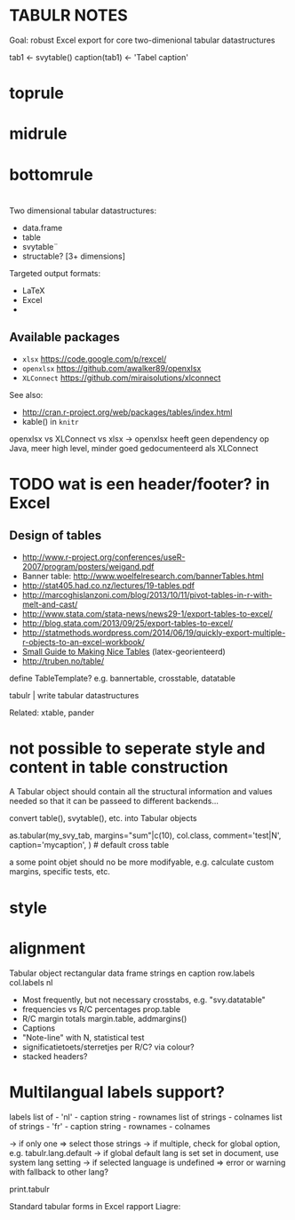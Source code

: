 # TABULR NOTES 

Goal: robust Excel export for core two-dimenional tabular datastructures

tab1 <- svytable()
caption(tab1) <- 'Tabel caption'


# toprule
# midrule
# bottomrule
# 

Two dimensional tabular datastructures:

* data.frame
* table
* svytable¨
* structable? [3+ dimensions]
 

Targeted output formats:

* LaTeX
* Excel
* 


## Available packages

* `xlsx` https://code.google.com/p/rexcel/
* `openxlsx` https://github.com/awalker89/openxlsx
* `XLConnect` https://github.com/miraisolutions/xlconnect

See also:

* http://cran.r-project.org/web/packages/tables/index.html
* kable() in `knitr`

openxlsx vs XLConnect vs xlsx
	-> openxlsx heeft geen dependency op Java, meer high level, minder goed gedocumenteerd als XLConnect


## 

# TODO wat is een header/footer? in Excel
 
## Design of tables

* http://www.r-project.org/conferences/useR-2007/program/posters/weigand.pdf
* Banner table: http://www.woelfelresearch.com/bannerTables.html
* http://stat405.had.co.nz/lectures/19-tables.pdf
* http://marcoghislanzoni.com/blog/2013/10/11/pivot-tables-in-r-with-melt-and-cast/
* http://www.stata.com/stata-news/news29-1/export-tables-to-excel/
* http://blog.stata.com/2013/09/25/export-tables-to-excel/
* http://statmethods.wordpress.com/2014/06/19/quickly-export-multiple-r-objects-to-an-excel-workbook/
* [Small Guide to Making Nice Tables](http://www.inf.ethz.ch/personal/markusp/teaching/guides/guide-tables.pdf) (latex-georienteerd)
* http://truben.no/table/



define TableTemplate? e.g. bannertable, crosstable, datatable

tabulr | write tabular datastructures

Related: xtable, pander

# not possible to seperate style and content in table construction

A Tabular object should contain all the structural information and values needed so that it can be passeed to different backends...

convert table(), svytable(), etc. into Tabular objects

as.tabular(my_svy_tab, margins="sum"|c(10), col.class, comment='test|N', caption='mycaption', ) # default cross table

a some point objet should no be more modifyable, e.g. calculate custom margins, specific tests, etc.

# style
# alignment

Tabular object
	rectangular data frame
	strings
		en
			caption
			row.labels
			col.labels
		nl
	

	


* Most frequently, but not necessary crosstabs, e.g. "svy.datatable"
* frequencies vs R/C percentages prop.table
* R/C margin totals margin.table, addmargins()
* Captions
* "Note-line" with N, statistical test
* significatietoets/sterretjes per R/C? via colour?
* stacked headers?


# Multilangual labels support?

labels list of
	- 'nl'
		- caption string
		- rownames list of strings
		- colnames list of strings
	- 'fr'
		- caption string
		- rownames
		- colnames
	
-> if only one => select those strings
-> if multiple, check for global option, e.g. tabulr.lang.default
-> if global default lang is set set in document, use system lang setting
-> if selected language is undefined => error or warning with fallback to other lang?


print.tabulr 


Standard tabular forms in Excel rapport Liagre: